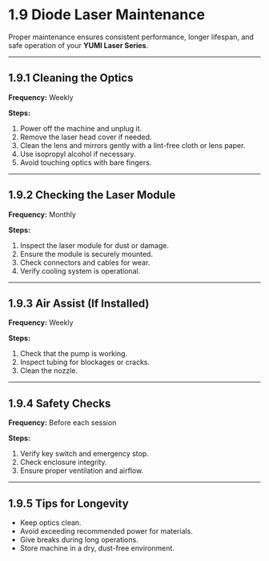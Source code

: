 # 1.9 Diode Laser Maintenance

Proper maintenance ensures consistent performance, longer lifespan, and safe operation of your **YUMI Laser Series**.

---

## 1.9.1 Cleaning the Optics

**Frequency:** Weekly

**Steps:**
1. Power off the machine and unplug it.
2. Remove the laser head cover if needed.
3. Clean the lens and mirrors gently with a lint-free cloth or lens paper.
4. Use isopropyl alcohol if necessary.
5. Avoid touching optics with bare fingers.

---

## 1.9.2 Checking the Laser Module

**Frequency:** Monthly

**Steps:**
1. Inspect the laser module for dust or damage.
2. Ensure the module is securely mounted.
3. Check connectors and cables for wear.
4. Verify cooling system is operational.

---

## 1.9.3 Air Assist (If Installed)

**Frequency:** Weekly

**Steps:**
1. Check that the pump is working.
2. Inspect tubing for blockages or cracks.
3. Clean the nozzle.

---

## 1.9.4 Safety Checks

**Frequency:** Before each session

**Steps:**
1. Verify key switch and emergency stop.
2. Check enclosure integrity.
3. Ensure proper ventilation and airflow.

---

## 1.9.5 Tips for Longevity

* Keep optics clean.
* Avoid exceeding recommended power for materials.
* Give breaks during long operations.
* Store machine in a dry, dust-free environment.
